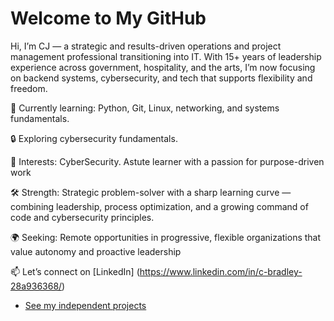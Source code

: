 # Welcome to My GitHub

Hi, I’m CJ — a strategic and results-driven operations and project management professional transitioning into IT. With 15+ years of leadership experience across government, hospitality, and the arts, I’m now focusing on backend systems, cybersecurity, and tech that supports flexibility and freedom.

🔧 Currently learning: Python, Git, Linux, networking, and systems fundamentals.  

🔒 Exploring cybersecurity fundamentals.

🧠 Interests: CyberSecurity. Astute learner with a passion for purpose-driven work

🛠️ Strength: Strategic problem-solver with a sharp learning curve — combining leadership, process optimization, and a growing command of code and cybersecurity principles.

🌍 Seeking: Remote opportunities in progressive, flexible organizations that value autonomy and proactive leadership

📫 Let’s connect on [LinkedIn] (https://www.linkedin.com/in/c-bradley-28a936368/)

- [See my independent projects](./strength.md)
